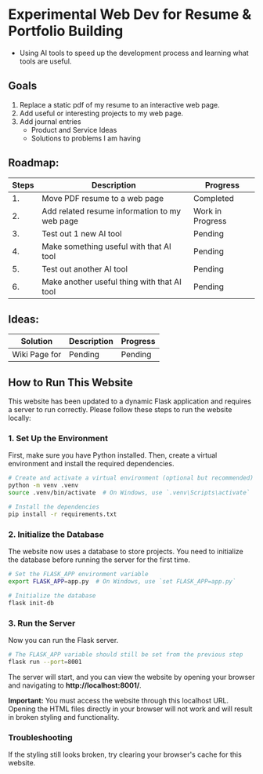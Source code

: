 Experimental Web Dev for Resume & Portfolio Building
=
- Using AI tools to speed up the development process and learning what tools are useful.

Goals
-
1. Replace a static pdf of my resume to an interactive web page.
2. Add useful or interesting projects to my web page.
3. Add journal entries
   - Product and Service Ideas
   - Solutions to problems I am having
     
Roadmap: 
-
| Steps | Description | Progress |
|-------|-------------|----------|
| 1.| Move PDF resume to a web page | Completed |
| 2.| Add related resume information to my web page | Work in Progress |
| 3.| Test out 1 new AI tool | Pending |
| 4.| Make something useful with that AI tool | Pending |
| 5.| Test out another AI tool | Pending |
| 6.| Make another useful thing with that AI tool | Pending |

Ideas:
-
| Solution | Description | Progress |
|------------------|-------------|----------|
| Wiki Page for  | Pending | Pending |

## How to Run This Website

This website has been updated to a dynamic Flask application and requires a server to run correctly. Please follow these steps to run the website locally:

### 1. Set Up the Environment

First, make sure you have Python installed. Then, create a virtual environment and install the required dependencies.

```bash
# Create and activate a virtual environment (optional but recommended)
python -m venv .venv
source .venv/bin/activate  # On Windows, use `.venv\Scripts\activate`

# Install the dependencies
pip install -r requirements.txt
```

### 2. Initialize the Database

The website now uses a database to store projects. You need to initialize the database before running the server for the first time.

```bash
# Set the FLASK_APP environment variable
export FLASK_APP=app.py  # On Windows, use `set FLASK_APP=app.py`

# Initialize the database
flask init-db
```

### 3. Run the Server

Now you can run the Flask server.

```bash
# The FLASK_APP variable should still be set from the previous step
flask run --port=8001
```

The server will start, and you can view the website by opening your browser and navigating to **http://localhost:8001/**.

**Important:** You must access the website through this localhost URL. Opening the HTML files directly in your browser will not work and will result in broken styling and functionality.

### Troubleshooting

If the styling still looks broken, try clearing your browser's cache for this website.

